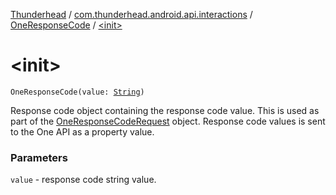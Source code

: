 [Thunderhead](../../index.md) / [com.thunderhead.android.api.interactions](../index.md) / [OneResponseCode](index.md) / [&lt;init&gt;](./-init-.md)

# &lt;init&gt;

`OneResponseCode(value: `[`String`](https://kotlinlang.org/api/latest/jvm/stdlib/kotlin/-string/index.html)`)`

Response code object containing the response code value. This is used as part of the
[OneResponseCodeRequest](../-one-response-code-request/index.md) object. Response code values is sent to the One API as a property value.

### Parameters

`value` - response code string value.